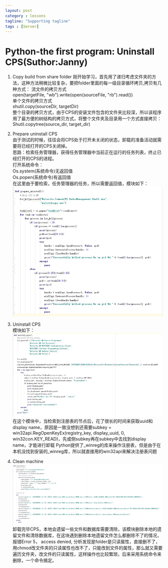 ```yaml
---
layout: post
category : lessons
tagline: "Supporting tagline"
tags : [Server]
---
```


#   Python-the first program:  Uninstall CPS(Suthor:Janny)
1.	Copy build from share folder
刚开始学习，首先用了递归考虑文件夹的方法，这种方法稍微比较复杂，要把folder里面的每一级目录循环拷贝,拷贝有几种方式：
流文件的拷贝方式	    
open(targetFile, "wb").write(open(sourceFile, "rb").read())     
单个文件的拷贝方式    
shutil.copy(sourceDir,  targetDir)     
整个目录的拷贝方式，由于CPS的安装文件包含的文件夹比较深，所以该程序用了最方便的树结构的拷贝方式，将整个文件夹及目录用一个方式直接拷贝：    
Shutil.copytree(source_dir, target_dir)    

2.	Prepare uninstall CPS    
由于测试的时候，往往会将CPS处于打开未关闭的状态，卸载的准备活动就需要将已经打开的CPS关闭掉。    
思路：检索任务管理器，获得任务管理器中当前正在运行的任务列表，终止已经打开的CPS的进程。    
打开系统命令：    
Os.system(系统命令)无返回值    
Os.popen(系统命令)有返回值    
在这里由于要检索，任务管理器的任务，所以需要返回值，模块如下：        
    <img src="/assets/images/uninstall.jpg" alt=" " class="img-responsive" />            

3.	Uninstall CPS    
模块如下：        
    <img src="/assets/images/uninstall1.jpg" alt=" " class="img-responsive" />     
在这个模块中，当检索到注册表的节点后，花了很长的时间来获取uuid和display name，原因是一致没想到还需要subkey =           win32api.RegOpenKeyEx(registry_key, display_uuid, 0, win32con.KEY_READ)，先或侧subkey再在subkey中去找到display name，才能进行卸载
Python提供了_winreg的库来操作注册表，但是由于在本机没找到安装的_winreg库，所以就直接用的win32api来解决注册表问题             

4.	Clean machine               
    <img src="/assets/images/uninstall2.jpg" alt=" " class="img-responsive" />     
卸载完毕CPS，本地会遗留一些文件和数据库需要清除，该模块删除本地的遗留文件和清除数据库，在这块遇到删除本地遗留文件怎么都删除不了的情况，报错Error 5， access denied, 分析发现是folder是只读属性，直接删不了，用chmod改文件夹的只读属性也改不了，只能改到文件的属性，那么就又需要遍历文件夹，改文件的只读属性，这样操作也比较繁琐，后来采用系统命令来删除，一个命令搞定。                    
